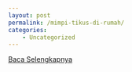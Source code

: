 ```yaml
---
layout: post
permalink: /mimpi-tikus-di-rumah/
categories:
    - Uncategorized
---
```


[Baca Selengkapnya](/01)